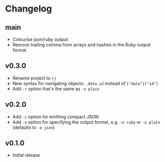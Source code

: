 # Changelog

## main

- Colourise json/ruby output
- Remove trailing comma from arrays and hashes in the Ruby output format

## v0.3.0

- Rename project to `rj`
- New syntax for navigating objects: `.data.id` instead of `["data"]["id"]`
- Add `-r` option that's the same as `-o plain`

## v0.2.0

- Add `-c` option for emitting compact JSON
- Add `-o` option for specifying the output format, e.g. `-o ruby` or
  `-o plain` (defaults to `-o json`)

## v0.1.0

- Initial release
